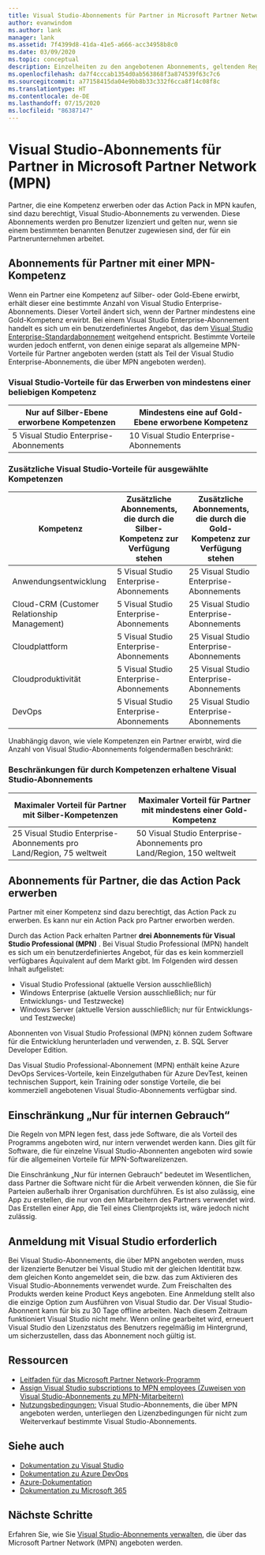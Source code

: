 ```yaml
---
title: Visual Studio-Abonnements für Partner in Microsoft Partner Network (MPN)
author: evanwindom
ms.author: lank
manager: lank
ms.assetid: 7f4399d8-41da-41e5-a666-acc34958b8c0
ms.date: 03/09/2020
ms.topic: conceptual
description: Einzelheiten zu den angebotenen Abonnements, geltenden Regeln und der Anzahl der in MPN angebotenen Abonnements
ms.openlocfilehash: da7f4cccab1354d0ab563868f3a874539f63c7c6
ms.sourcegitcommit: a77158415da04e9bb8b33c332f6cca8f14c08f8c
ms.translationtype: HT
ms.contentlocale: de-DE
ms.lasthandoff: 07/15/2020
ms.locfileid: "86387147"
---
```

# <a name="visual-studio-subscriptions-offered-to-partners-in-the-microsoft-partner-network-mpn"></a>Visual Studio-Abonnements für Partner in Microsoft Partner Network (MPN)

Partner, die eine Kompetenz erwerben oder das Action Pack in MPN kaufen, sind dazu berechtigt, Visual Studio-Abonnements zu verwenden. Diese Abonnements werden pro Benutzer lizenziert und gelten nur, wenn sie einem bestimmten benannten Benutzer zugewiesen sind, der für ein Partnerunternehmen arbeitet.

## <a name="subscriptions-for-partners-with-an-mpn-competency"></a>Abonnements für Partner mit einer MPN-Kompetenz

Wenn ein Partner eine Kompetenz auf Silber- oder Gold-Ebene erwirbt, erhält dieser eine bestimmte Anzahl von Visual Studio Enterprise-Abonnements. Dieser Vorteil ändert sich, wenn der Partner mindestens eine Gold-Kompetenz erwirbt. Bei einem Visual Studio Enterprise-Abonnement handelt es sich um ein benutzerdefiniertes Angebot, das dem [Visual Studio Enterprise-Standardabonnement](https://visualstudio.microsoft.com/vs/pricing/) weitgehend entspricht. Bestimmte Vorteile wurden jedoch entfernt, von denen einige separat als allgemeine MPN-Vorteile für Partner angeboten werden (statt als Teil der Visual Studio Enterprise-Abonnements, die über MPN angeboten werden).

### <a name="core-visual-studio-benefit-for-earning-at-least-one-competency-of-any-kind"></a>Visual Studio-Vorteile für das Erwerben von mindestens einer beliebigen Kompetenz

| Nur auf Silber-Ebene erworbene Kompetenzen               | Mindestens eine auf Gold-Ebene erworbene Kompetenz   |
|------------------------------------------------------------|----------------------------------------------------|
| 5 Visual Studio Enterprise-Abonnements                   | 10 Visual Studio Enterprise-Abonnements          |

### <a name="additional-visual-studio-benefit-for-select-competencies"></a>Zusätzliche Visual Studio-Vorteile für ausgewählte Kompetenzen

| Kompetenz                                  | Zusätzliche Abonnements, die durch die **Silber-Kompetenz** zur Verfügung stehen | Zusätzliche Abonnements, die durch die **Gold-Kompetenz** zur Verfügung stehen |
|---------------------------------------------|-----------------------------------------------------------|---------------------------------------------------------|
| Anwendungsentwicklung                     | 5 Visual Studio Enterprise-Abonnements                  | 25 Visual Studio Enterprise-Abonnements               |
| Cloud-CRM (Customer Relationship Management)      | 5 Visual Studio Enterprise-Abonnements                  | 25 Visual Studio Enterprise-Abonnements               |
| Cloudplattform                              | 5 Visual Studio Enterprise-Abonnements                  | 25 Visual Studio Enterprise-Abonnements               |
| Cloudproduktivität                          | 5 Visual Studio Enterprise-Abonnements                  | 25 Visual Studio Enterprise-Abonnements               |
| DevOps                                      | 5 Visual Studio Enterprise-Abonnements                  | 25 Visual Studio Enterprise-Abonnements                |

Unabhängig davon, wie viele Kompetenzen ein Partner erwirbt, wird die Anzahl von Visual Studio-Abonnements folgendermaßen beschränkt:

### <a name="limits-for-visual-studio-subscriptions-earned-through-competencies"></a>Beschränkungen für durch Kompetenzen erhaltene Visual Studio-Abonnements

| Maximaler Vorteil für Partner mit Silber-Kompetenzen                   | Maximaler Vorteil für Partner mit mindestens einer Gold-Kompetenz               |
|------------------------------------------------------------------------------|------------------------------------------------------------------------------|
| 25 Visual Studio Enterprise-Abonnements pro Land/Region, 75 weltweit          | 50 Visual Studio Enterprise-Abonnements pro Land/Region, 150 weltweit         |

## <a name="subscriptions-for-partners-purchasing-the-action-pack"></a>Abonnements für Partner, die das Action Pack erwerben

Partner mit einer Kompetenz sind dazu berechtigt, das Action Pack zu erwerben. Es kann nur ein Action Pack pro Partner erworben werden.

Durch das Action Pack erhalten Partner **drei Abonnements für Visual Studio Professional (MPN)** . Bei Visual Studio Professional (MPN) handelt es sich um ein benutzerdefiniertes Angebot, für das es kein kommerziell verfügbares Äquivalent auf dem Markt gibt. Im Folgenden wird dessen Inhalt aufgelistet:

- Visual Studio Professional (aktuelle Version ausschließlich)
- Windows Enterprise (aktuelle Version ausschließlich; nur für Entwicklungs- und Testzwecke)
- Windows Server (aktuelle Version ausschließlich; nur für Entwicklungs- und Testzwecke)

Abonnenten von Visual Studio Professional (MPN) können zudem Software für die Entwicklung herunterladen und verwenden, z. B. SQL Server Developer Edition.

Das Visual Studio Professional-Abonnement (MPN) enthält keine Azure DevOps Services-Vorteile, kein Einzelguthaben für Azure DevTest, keinen technischen Support, kein Training oder sonstige Vorteile, die bei kommerziell angebotenen Visual Studio-Abonnements verfügbar sind.

## <a name="internal-use-only-restriction"></a>Einschränkung „Nur für internen Gebrauch“

Die Regeln von MPN legen fest, dass jede Software, die als Vorteil des Programms angeboten wird, nur intern verwendet werden kann. Dies gilt für Software, die für einzelne Visual Studio-Abonnenten angeboten wird sowie für die allgemeinen Vorteile für MPN-Softwarelizenzen.

Die Einschränkung „Nur für internen Gebrauch“ bedeutet im Wesentlichen, dass Partner die Software nicht für die Arbeit verwenden können, die Sie für Parteien außerhalb ihrer Organisation durchführen. Es ist also zulässig, eine App zu erstellen, die nur von den Mitarbeitern des Partners verwendet wird. Das Erstellen einer App, die Teil eines Clientprojekts ist, wäre jedoch nicht zulässig.

## <a name="sign-in-required-with-visual-studio"></a>Anmeldung mit Visual Studio erforderlich

Bei Visual Studio-Abonnements, die über MPN angeboten werden, muss der lizenzierte Benutzer bei Visual Studio mit der gleichen Identität bzw. dem gleichen Konto angemeldet sein, die bzw. das zum Aktivieren des Visual Studio-Abonnements verwendet wurde. Zum Freischalten des Produkts werden keine Product Keys angeboten. Eine Anmeldung stellt also die einzige Option zum Ausführen von Visual Studio dar. Der Visual Studio-Abonnent kann für bis zu 30 Tage offline arbeiten. Nach diesem Zeitraum funktioniert Visual Studio nicht mehr. Wenn online gearbeitet wird, erneuert Visual Studio den Lizenzstatus des Benutzers regelmäßig im Hintergrund, um sicherzustellen, dass das Abonnement noch gültig ist.

## <a name="resources"></a>Ressourcen

- [Leitfaden für das Microsoft Partner Network-Programm](https://assets.microsoft.com/MPN-MAPS-Product-Usage-Guide.pdf?tpqid=300-000121)
- [Assign Visual Studio subscriptions to MPN employees (Zuweisen von Visual Studio-Abonnements zu MPN-Mitarbeitern)](manage-mpn-subscriptions.md)
- [Nutzungsbedingungen:](https://www.microsoft.com/useterms/) Visual Studio-Abonnements, die über MPN angeboten werden, unterliegen den Lizenzbedingungen für nicht zum Weiterverkauf bestimmte Visual Studio-Abonnements.


## <a name="see-also"></a>Siehe auch
- [Dokumentation zu Visual Studio](https://docs.microsoft.com/visualstudio/)
- [Dokumentation zu Azure DevOps](https://docs.microsoft.com/azure/devops/)
- [Azure-Dokumentation](https://docs.microsoft.com/azure/)
- [Dokumentation zu Microsoft 365](https://docs.microsoft.com/microsoft-365/)

## <a name="next-steps"></a>Nächste Schritte

Erfahren Sie, wie Sie [Visual Studio-Abonnements verwalten](manage-mpn-subscriptions.md), die über das Microsoft Partner Network (MPN) angeboten werden.
